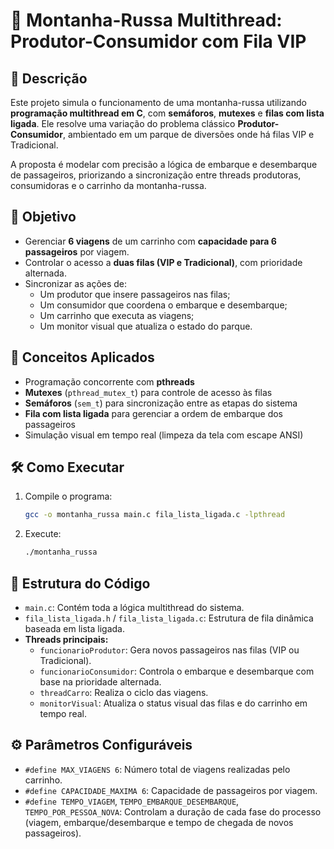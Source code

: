 # 🎢 Montanha-Russa Multithread: Produtor-Consumidor com Fila VIP

## 📌 Descrição

Este projeto simula o funcionamento de uma montanha-russa utilizando **programação multithread em C**, com **semáforos**, **mutexes** e **filas com lista ligada**. Ele resolve uma variação do problema clássico **Produtor-Consumidor**, ambientado em um parque de diversões onde há filas VIP e Tradicional.

A proposta é modelar com precisão a lógica de embarque e desembarque de passageiros, priorizando a sincronização entre threads produtoras, consumidoras e o carrinho da montanha-russa.

## 🎯 Objetivo

- Gerenciar **6 viagens** de um carrinho com **capacidade para 6 passageiros** por viagem.
- Controlar o acesso a **duas filas (VIP e Tradicional)**, com prioridade alternada.
- Sincronizar as ações de:
  - Um produtor que insere passageiros nas filas;
  - Um consumidor que coordena o embarque e desembarque;
  - Um carrinho que executa as viagens;
  - Um monitor visual que atualiza o estado do parque.

## 🧵 Conceitos Aplicados

- Programação concorrente com **pthreads**
- **Mutexes** (`pthread_mutex_t`) para controle de acesso às filas
- **Semáforos** (`sem_t`) para sincronização entre as etapas do sistema
- **Fila com lista ligada** para gerenciar a ordem de embarque dos passageiros
- Simulação visual em tempo real (limpeza da tela com escape ANSI)

## 🛠️ Como Executar

1. Compile o programa:
   ```bash
   gcc -o montanha_russa main.c fila_lista_ligada.c -lpthread
2. Execute:
   ```bash
   ./montanha_russa

## 📁 Estrutura do Código

- `main.c`: Contém toda a lógica multithread do sistema.
- `fila_lista_ligada.h` / `fila_lista_ligada.c`: Estrutura de fila dinâmica baseada em lista ligada.
- **Threads principais:**
  - `funcionarioProdutor`: Gera novos passageiros nas filas (VIP ou Tradicional).
  - `funcionarioConsumidor`: Controla o embarque e desembarque com base na prioridade alternada.
  - `threadCarro`: Realiza o ciclo das viagens.
  - `monitorVisual`: Atualiza o status visual das filas e do carrinho em tempo real.

## ⚙️ Parâmetros Configuráveis

- `#define MAX_VIAGENS 6`: Número total de viagens realizadas pelo carrinho.
- `#define CAPACIDADE_MAXIMA 6`: Capacidade de passageiros por viagem.
- `#define TEMPO_VIAGEM`, `TEMPO_EMBARQUE_DESEMBARQUE`, `TEMPO_POR_PESSOA_NOVA`: Controlam a duração de cada fase do processo (viagem, embarque/desembarque e tempo de chegada de novos passageiros).

